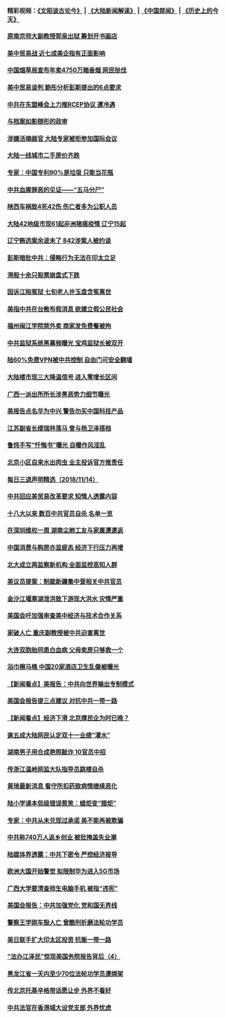 #### 精彩视频：[《文昭谈古论今》](https://github.com/gfw-breaker/wenzhao/blob/master/README.md?t=11151531) | [《大陆新闻解读》](https://github.com/gfw-breaker/ntdtv-comedy/blob/master/README.md?t=11151531) | [《中国禁闻》](https://github.com/gfw-breaker/ntdtv-news/blob/master/README.md?t=11151531) | [《历史上的今天》](https://github.com/gfw-breaker/today-in-history/blob/master/README.md?t=11151531) 

#### [原南京师大副教授郭泉出狱 筹划开书画店](../pages/nsc413/n10853807.md?t=11151531) 

#### [美中贸易战 近七成美企指有正面影响](../pages/nsc413/n10852632.md?t=11151531) 

#### [中国烟草局宣布年卖4750万箱香烟 网民挞伐](../pages/nsc413/n10853962.md?t=11151531) 

#### [美中贸易谈判 鲍彤分析彭斯提出的6点要求](../pages/nsc413/n10853914.md?t=11151531) 

#### [中共在东盟峰会上力推RCEP协议 遭冷遇](../pages/nsc413/n10853861.md?t=11151531) 

#### [与档案如影随形的政审](../pages/nsc413/n10853175.md?t=11151531) 

#### [涉嫌活摘器官 大陆专家被拒参加国际会议](../pages/nsc413/n10853700.md?t=11151531) 


#### [大陆一线城市二手房价齐跌](../pages/nsc413/n10853372.md?t=11151531) 

#### [专家：中国专利90%是垃圾 只能当花瓶](../pages/nsc413/n10853775.md?t=11151531) 

#### [中共血腥罪恶的见证——“五马分尸”](../pages/nsc413/n10849247.md?t=11151531) 

#### [陕西车祸致4死42伤 伤亡者多为公职人员](../pages/nsc413/n10853638.md?t=11151531) 

#### [大陆42地级市现61起非洲猪瘟疫情 辽宁15起](../pages/nsc413/n10853382.md?t=11151531) 

#### [辽宁贿选案余波未了 842涉案人被约谈](../pages/nsc413/n10852181.md?t=11151531) 

#### [彭斯暗批中共：侵略行为无法在印太立足](../pages/nsc413/n10853726.md?t=11151531) 

#### [港股十余只股票崩盘式下跌](../pages/nsc413/n10853589.md?t=11151531) 

#### [因诉江陷冤狱 七旬老人许玉盘含冤离世](../pages/nsc413/n10851864.md?t=11151531) 

#### [美指中共在台散布假消息 欲建立假公民社会](../pages/nsc413/n10853568.md?t=11151531) 

#### [福州闽江学院禁外卖 商家发免费餐被拘](../pages/nsc413/n10853598.md?t=11151531) 

#### [中共监狱系统黑幕频曝光 宝鸡监狱长被双开](../pages/nsc413/n10853248.md?t=11151531) 

#### [陆60%免费VPN被中共控制 自由门可安全翻墙](../pages/nsc413/n10852803.md?t=11151531) 

#### [大陆楼市现三大降温信号 进入零增长区间](../pages/nsc413/n10853338.md?t=11151531) 

#### [广西一派出所所长涉黑恶势力细节曝光](../pages/nsc413/n10853239.md?t=11151531) 

#### [美报告点名华为中兴 警告勿买中国科技产品](../pages/nsc413/n10852143.md?t=11151531) 

#### [江苏副省长缪瑞林落马 曾与杨卫泽搭档](../pages/nsc413/n10852700.md?t=11151531) 

#### [鲁炜手写“忏悔书”曝光 自曝作风淫乱](../pages/nsc413/n10852928.md?t=11151531) 

#### [北京小区自来水出肉虫 业主投诉官方推责任](../pages/nsc413/n10852080.md?t=11151531) 

#### [每日三退声明精选（2018/11/14）](../pages/nsc413/n10852917.md?t=11151531) 

#### [中共回应美贸易改革要求 知情人透露内容](../pages/nsc413/n10852470.md?t=11151531) 

#### [十八大以来 数百中共官员自杀 名单一览](../pages/nsc413/n10851600.md?t=11151531) 

#### [在深圳维权一周 湖南尘肺工友与家属遭遣返](../pages/nsc413/n10851900.md?t=11151531) 

#### [中国消费与购房亦显疲态 经济下行压力再增](../pages/nsc413/n10852328.md?t=11151531) 

#### [北大成立两监察新机构 全面监控高知人群](../pages/nsc413/n10852359.md?t=11151531) 

#### [美议员提案：制裁新疆集中营相关中共官员](../pages/nsc413/n10852429.md?t=11151531) 

#### [金沙江堰塞湖泄洪致下游现大洪水 灾情严重](../pages/nsc413/n10850343.md?t=11151531) 

#### [美国会吁加强审查美中经济与技术合作关系](../pages/nsc413/n10852368.md?t=11151531) 

#### [家破人亡 重庆副教授被中共迫害离世](../pages/nsc413/n10851484.md?t=11151531) 

#### [大连双胞胎同患白血病 父母卖房只够救一个](../pages/nsc413/n10852271.md?t=11151531) 

#### [浴巾擦马桶 中国20家酒店卫生乱像被曝光](../pages/nsc413/n10852250.md?t=11151531) 

#### [【新闻看点】美报告：中共向世界输出专制模式](../pages/nsc413/n10852108.md?t=11151531) 

#### [美国会报告提三点建议 对抗中共一带一路](../pages/nsc413/n10852252.md?t=11151531) 

#### [【新闻看点】经济下滑 北京撑民企为时已晚？](../pages/nsc413/n10851890.md?t=11151531) 

#### [逾五成大陆网民认定双十一业绩“灌水”](../pages/nsc413/n10852086.md?t=11151531) 

#### [湖南男子用合成艳照敲诈 10官员中招](../pages/nsc413/n10852046.md?t=11151531) 

#### [传浙江温岭网监大队指导员跳楼自杀](../pages/nsc413/n10851782.md?t=11151531) 

#### [黄琦最新消息 看守所扣药致病情继续恶化](../pages/nsc413/n10851953.md?t=11151531) 

#### [陆小学课本低级错误惹笑：蜡炬变“腊炬”](../pages/nsc413/n10851805.md?t=11151531) 

#### [专家：中共从未兑现过承诺 美不能再被欺骗](../pages/nsc413/n10851988.md?t=11151531) 

#### [中共称740万人返乡创业 被批掩盖失业潮](../pages/nsc413/n10851919.md?t=11151531) 

#### [陆媒体界透露：中共下密令 严控经济报导](../pages/nsc413/n10851177.md?t=11151531) 

#### [欧洲大国开始警觉 拟限制华为进入5G市场](../pages/nsc413/n10851814.md?t=11151531) 


#### [广西大学要清查师生电脑手机 被指“违宪”](../pages/nsc413/n10851236.md?t=11151531) 

#### [美国会报告：中共加强党化 党和国无界线](../pages/nsc413/n10851682.md?t=11151531) 

#### [警察王学刚车毁人亡 曾酷刑折磨法轮功学员](../pages/nsc413/n10848999.md?t=11151531) 

#### [美日联手扩大印太区投资 抗衡一带一路](../pages/nsc413/n10851269.md?t=11151531) 

#### [“法办江泽民”惊现美国务院报告背后（4）](../pages/nsc413/n10849803.md?t=11151531) 

#### [黑龙江省一天内至少70位法轮功学员遭绑架](../pages/nsc413/n10850235.md?t=11151531) 

#### [传北京托基辛格带话愿让步 外界不看好](../pages/nsc413/n10850793.md?t=11151531) 

#### [中共法官在香港城大设党支部 外界忧虑](../pages/nsc413/n10848906.md?t=11151531) 

